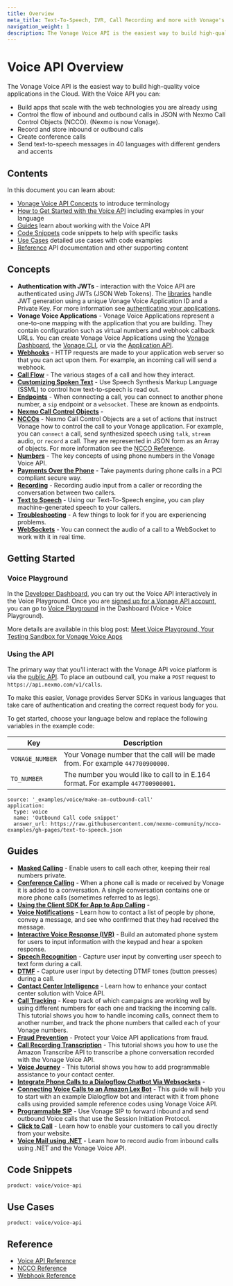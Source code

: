 ```yaml
---
title: Overview
meta_title: Text-To-Speech, IVR, Call Recording and more with Vonage's Voice API
navigation_weight: 1
description: The Vonage Voice API is the easiest way to build high-quality voice applications in the Cloud.
---
```


# Voice API Overview

The Vonage Voice API is the easiest way to build high-quality voice applications in the Cloud. With the Voice API you can:

* Build apps that scale with the web technologies you are already using
* Control the flow of inbound and outbound calls in JSON with Nexmo Call Control Objects (NCCO). (Nexmo is now Vonage).
* Record and store inbound or outbound calls
* Create conference calls
* Send text-to-speech messages in 40 languages with different genders and accents

## Contents

In this document you can learn about:

* [Vonage Voice API Concepts](#concepts) to introduce terminology
* [How to Get Started with the Voice API](#getting-started) including examples in your language
* [Guides](#guides) learn about working with the Voice API
* [Code Snippets](#code-snippets) code snippets to help with specific tasks
* [Use Cases](#use-cases) detailed use cases with code examples
* [Reference](#reference) API documentation and other supporting content

## Concepts

* **Authentication with JWTs** - interaction with the Voice API are authenticated using JWTs (JSON Web Tokens). The [libraries](/tools) handle JWT generation using a unique Vonage Voice Application ID and a Private Key. For more information see [authenticating your applications](/concepts/guides/authentication).
* **Vonage Voice Applications** - Vonage Voice Applications represent a one-to-one mapping with the application that you are building. They contain configuration such as virtual numbers and webhook callback URLs. You can create Vonage Voice Applications using the [Vonage Dashboard](https://dashboard.nexmo.com/sign-in), the [Vonage CLI](/tools), or via the [Application API](/concepts/guides/applications).
* **[Webhooks](/concepts/guides/webhooks)** - HTTP requests are made to your application web server so that you can act upon them. For example, an incoming call will send a webhook.
* **[Call Flow](/voice/voice-api/concepts)** - The various stages of a call and how they interact.
* **[Customizing Spoken Text](/voice/voice-api/concepts/customizing-tts)** - Use Speech Synthesis Markup Language (SSML) to control how text-to-speech is read out.
* **[Endpoints](/voice/voice-api/concepts/endpoints)** - When connecting a call, you can connect to another phone number, a `sip` endpoint or a `websocket`. These are known as endpoints.
* **[Nexmo Call Control Objects](/voice/voice-api/concepts/ncco)** - 
* **[NCCOs](/voice/voice-api/concepts/ncco)** - Nexmo Call Control Objects are a set of actions that instruct Vonage how to control the call to your Vonage application. For example, you can `connect` a call, send synthesized speech using `talk`, `stream` audio, or `record` a call. They are represented in JSON form as an Array of objects. For more information see the [NCCO Reference](/voice/voice-api/ncco-reference).
* **[Numbers](/voice/voice-api/concepts/numbers)** - The key concepts of using phone numbers in the Vonage Voice API.
* **[Payments Over the Phone](/voice/voice-api/concepts/payments)** - Take payments during phone calls in a PCI compliant secure way.
* **[Recording](/voice/voice-api/concepts/recording)** - Recording audio input from a caller or recording the conversation between two callers.
* **[Text to Speech](/voice/voice-api/concepts/text-to-speech)** - Using our Text-To-Speech engine, you can play machine-generated speech to your callers.
* **[Troubleshooting](/voice/voice-api/concepts/troubleshooting)** - A few things to look for if you are experiencing problems.
* **[WebSockets](/voice/voice-api/concepts/websockets)** - You can connect the audio of a call to a WebSocket to work with it in real time.

## Getting Started

### Voice Playground

In the [Developer Dashboard](https://dashboard.nexmo.com), you can try out the Voice API interactively in the Voice Playground. Once you are [signed up for a Vonage API account](https://dashboard.nexmo.com/signup), you can go to [Voice Playground](https://dashboard.nexmo.com/voice/playground) in the Dashboard (Voice ‣ Voice Playground).

More details are available in this blog post: [Meet Voice Playground, Your Testing Sandbox for Vonage Voice Apps](https://www.nexmo.com/legacy-blog/2017/12/12/voice-playground-testing-sandbox-nexmo-voice-apps/)

### Using the API

The primary way that you'll interact with the Vonage API voice platform is via the [public API](/voice/voice-api/api-reference). To place an outbound call, you make a `POST` request to `https://api.nexmo.com/v1/calls`.

To make this easier, Vonage provides Server SDKs in various languages that take care of authentication and creating the correct request body for you.

To get started, choose your language below and replace the following variables in the example code:

Key | Description
-- | --
`VONAGE_NUMBER` | Your Vonage number that the call will be made from. For example `447700900000`.
`TO_NUMBER` | The number you would like to call to in E.164 format. For example `447700900001`.

```code_snippets
source: '_examples/voice/make-an-outbound-call'
application:
  type: voice
  name: 'Outbound Call code snippet'
  answer_url: https://raw.githubusercontent.com/nexmo-community/ncco-examples/gh-pages/text-to-speech.json
```

## Guides

* **[Masked Calling](/voice/voice-api/guides/masked-calling)** - Enable users to call each other, keeping their real numbers private.
* **[Conference Calling](/voice/voice-api/guides/conference-calling)** - When a phone call is made or received by Vonage it is added to a conversation. A single conversation contains one or more phone calls (sometimes referred to as legs).
* **[Using the Client SDK for App to App Calling](/voice/voice-api/guides/app-to-app-calling)** - 
* **[Voice Notifications](/voice/voice-api/guides/voice-notifications)** - Learn how to contact a list of people by phone, convey a message, and see who confirmed that they had received the message.
* **[Interactive Voice Response (IVR)](/voice/voice-api/guides/interactive-voice-response)** - Build an automated phone system for users to input information with the keypad and hear a spoken response.
* **[Speech Recognition](/voice/voice-api/guides/asr)** - Capture user input by converting user speech to text form during a call.
* **[DTMF](/voice/voice-api/guides/dtmf)** - Capture user input by detecting DTMF tones (button presses) during a call.
* **[Contact Center Intelligence](/voice/voice-api/guides/cci)** - Learn how to enhance your contact center solution with Voice API.
* **[Call Tracking](/voice/voice-api/guides/call-tracking)** - Keep track of which campaigns are working well by using different numbers for each one and tracking the incoming calls. This tutorial shows you how to handle incoming calls, connect them to another number, and track the phone numbers that called each of your Vonage numbers.
* **[Fraud Prevention](/voice/voice-api/guides/fraud-prevention)** - Protect your Voice API applications from fraud.
* **[Call Recording Transcription](/voice/voice-api/guides/transcribe-amazon-api)** - This tutorial shows you how to use the Amazon Transcribe API to transcribe a phone conversation recorded with the Vonage Voice API.
* **[Voice Journey](/voice/voice-api/guides/voice-journey)** - This tutorial shows you how to add programmable assistance to your contact center.
* **[Integrate Phone Calls to a Dialogflow Chatbot Via Websockets](/voice/voice-api/guides/voice-bot)** - 
* **[Connecting Voice Calls to an Amazon Lex Bot](/voice/voice-api/guides/connecting-voice-calls-to-an-amazon-lex-bot)** - This guide will help you to start with an example Dialogflow bot and interact with it from phone calls using provided sample reference codes using Vonage Voice API.
* **[Programmable SIP](/voice/voice-api/guides/programmable-sip)** - Use Vonage SIP to forward inbound and send outbound Voice calls that use the Session Initiation Protocol.
* **[Click to Call](/voice/voice-api/guides/click-to-call)** - Learn how to enable your customers to call you directly from your website.
* **[Voice Mail using .NET](/voice/voice-api/guides/voice-mail)** - Learn how to record audio from inbound calls using .NET and the Vonage Voice API.

## Code Snippets

```code_snippet_list
product: voice/voice-api
```

## Use Cases

```use_cases
product: voice/voice-api
```

## Reference

* [Voice API Reference](/api/voice)
* [NCCO Reference](/voice/voice-api/ncco-reference)
* [Webhook Reference](/voice/voice-api/webhook-reference)
